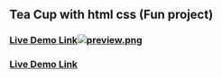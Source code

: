 ## Tea Cup with html css (Fun project)
### [Live Demo Link](https://tawhidulikhan.github.io/tea-cup/)[![preview.png](https://i.postimg.cc/bN4bm8CT/preview.png)](https://postimg.cc/bsHsJXjD)
### [Live Demo Link](https://tawhidulikhan.github.io/tea-cup/)
